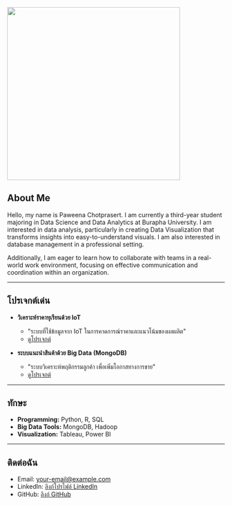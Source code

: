 <img src="https://media.giphy.com/media/4Vb27dUuYtGJY/giphy.gif" width="400">

## About Me   
Hello, my name is Paweena Chotprasert. I am currently a third-year student majoring in Data Science and Data Analytics at Burapha University. I am interested in data analysis, particularly in creating Data Visualization that transforms insights into easy-to-understand visuals. I am also interested in database management in a professional setting.

Additionally, I am eager to learn how to collaborate with teams in a real-world work environment, focusing on effective communication and coordination within an organization.

---

## โปรเจกต์เด่น  
- **วิเคราะห์ราคาทุเรียนด้วย IoT**  
  - "ระบบที่ใช้ข้อมูลจาก IoT ในการคาดการณ์ราคาและแนวโน้มของผลผลิต"  
  - [ดูโปรเจกต์](#)  

- **ระบบแนะนำสินค้าด้วย Big Data (MongoDB)**  
  - "ระบบวิเคราะห์พฤติกรรมลูกค้า เพื่อเพิ่มโอกาสทางการขาย"  
  - [ดูโปรเจกต์](#)

---

## ทักษะ  
- **Programming:** Python, R, SQL  
- **Big Data Tools:** MongoDB, Hadoop  
- **Visualization:** Tableau, Power BI  

---

## ติดต่อฉัน  
- Email: [your-email@example.com](mailto:your-email@example.com)  
- LinkedIn: [ลิงก์โปรไฟล์ LinkedIn](#)  
- GitHub: [ลิงก์ GitHub](#)  


